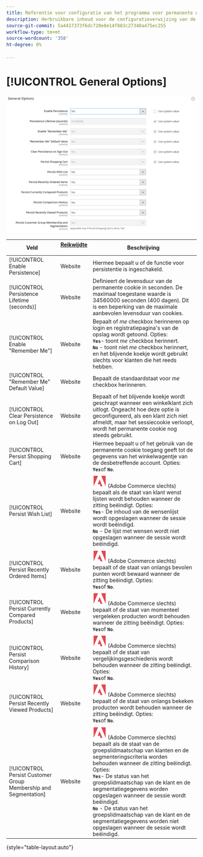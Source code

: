```yaml
---
title: Referentie voor configuratie van het programma voor permanente winkelen
description: Herbruikbare inhoud voor de configuratieverwijzing van de Persistent Shopping Cart.
source-git-commit: 5a4417373f6dc720e8e14f883c27348a475ec255
workflow-type: tm+mt
source-wordcount: '358'
ht-degree: 0%

---
```



# [!UICONTROL General Options]

![&#x200B; Algemene Opties &#x200B;](/help/configuration-reference/customers/assets/persistent-shopping-cart-general.png)<!-- zoom -->

<!-- [General Options](https://experienceleague.adobe.com/nl/docs/commerce-admin/stores-sales/point-of-purchase/cart/cart-persistent#configure-a-persistent-cart) -->

| Veld | [&#x200B; Reikwijdte &#x200B;](/help/getting-started/websites-stores-views.md#scope-settings) | Beschrijving |
|--- |------------------------------------------------------------------------|--- |
| [!UICONTROL Enable Persistence] | Website | Hiermee bepaalt u of de functie voor persistentie is ingeschakeld. |
| [!UICONTROL Persistence Lifetime (seconds)] | Website | Definieert de levensduur van de permanente cookie in seconden. De maximaal toegestane waarde is 34560000 seconden (400 dagen). Dit is een beperking van de maximale aanbevolen levensduur van cookies. |
| [!UICONTROL Enable "Remember Me"] | Website | Bepaalt of _me_ checkbox herinneren op login en registratiepagina&#39;s van de opslag wordt getoond. Opties: <br/>**`Yes`**- toont _me_ checkbox herinnert.<br/>**`No`** - toont niet _me_ checkbox herinnert, en het blijvende koekje wordt gebruikt slechts voor klanten die het reeds hebben. |
| [!UICONTROL "Remember Me" Default Value] | Website | Bepaalt de standaardstaat voor _me_ checkbox herinneren. |
| [!UICONTROL Clear Persistence on Log Out] | Website | Bepaalt of het blijvende koekje wordt geschrapt wanneer een winkelklant zich uitlogt. Ongeacht hoe deze optie is geconfigureerd, als een klant zich niet afmeldt, maar het sessiecookie verloopt, wordt het permanente cookie nog steeds gebruikt. |
| [!UICONTROL Persist Shopping Cart] | Website | Hiermee bepaalt u of het gebruik van de permanente cookie toegang geeft tot de gegevens van het winkelwagentje van de desbetreffende account. Opties: <br/>**`Yes`**&#x200B;of **`No`**. |
| [!UICONTROL Persist Wish List] | Website | ![&#x200B; Adobe Commerce &#x200B;](/help/assets/adobe-logo.svg) (Adobe Commerce slechts) bepaalt als de staat van klant wenst lijsten wordt behouden wanneer de zitting beëindigt. Opties: <br/>**`Yes`**- De inhoud van de wensenlijst wordt opgeslagen wanneer de sessie wordt beëindigd.<br/>**`No`** - De lijst met wensen wordt niet opgeslagen wanneer de sessie wordt beëindigd. |
| [!UICONTROL Persist Recently Ordered Items] | Website | ![&#x200B; Adobe Commerce &#x200B;](/help/assets/adobe-logo.svg) (Adobe Commerce slechts) bepaalt of de staat van onlangs bevolen punten wordt bewaard wanneer de zitting beëindigt. Opties: <br/>**`Yes`**&#x200B;of **`No`**. |
| [!UICONTROL Persist Currently Compared Products] | Website | ![&#x200B; Adobe Commerce &#x200B;](/help/assets/adobe-logo.svg) (Adobe Commerce slechts) bepaalt of de staat van momenteel vergeleken producten wordt behouden wanneer de zitting beëindigt. Opties: <br/>**`Yes`**&#x200B;of **`No`**. |
| [!UICONTROL Persist Comparison History] | Website | ![&#x200B; Adobe Commerce &#x200B;](/help/assets/adobe-logo.svg) (Adobe Commerce slechts) bepaalt of de staat van vergelijkingsgeschiedenis wordt behouden wanneer de zitting beëindigt. Opties: <br/>**`Yes`**&#x200B;of **`No`**. |
| [!UICONTROL Persist Recently Viewed Products] | Website | ![&#x200B; Adobe Commerce &#x200B;](/help/assets/adobe-logo.svg) (Adobe Commerce slechts) bepaalt of de staat van onlangs bekeken producten wordt behouden wanneer de zitting beëindigt. Opties: <br/>**`Yes`**&#x200B;of **`No`**. |
| [!UICONTROL Persist Customer Group Membership and Segmentation] | Website | ![&#x200B; Adobe Commerce &#x200B;](/help/assets/adobe-logo.svg) (Adobe Commerce slechts) bepaalt als de staat van de groepslidmaatschap van klanten en de segmenteringscriteria worden behouden wanneer de zitting beëindigt. Opties: <br/>**`Yes`**- De status van het groepslidmaatschap van de klant en de segmentatiegegevens worden opgeslagen wanneer de sessie wordt beëindigd.<br/>**`No`** - De status van het groepslidmaatschap van de klant en de segmentatiegegevens worden niet opgeslagen wanneer de sessie wordt beëindigd. |

{style="table-layout:auto"}
